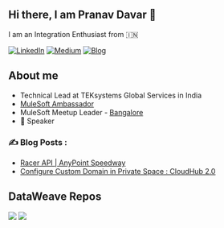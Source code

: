 ## Hi there, I am Pranav Davar 👋
I am an Integration Enthusiast from 🇮🇳

[![LinkedIn](https://img.shields.io/badge/Linkedin-%230077B5.svg?logo=linkedin&logoColor=white&style=for-the-badge)](https://www.linkedin.com/in/pranavdavar/)
[![Medium](https://img.shields.io/badge/Medium-black?logo=medium&logoColor=white&style=for-the-badge)](https://medium.com/@pranavdavar9)
[![Blog](https://img.shields.io/badge/decipherMiddleware-D50000?logo=blogger&logoColor=white&style=for-the-badge)](https://blog.deciphermiddleware.in/)

## About me
- Technical Lead at TEKsystems Global Services in India
- [MuleSoft Ambassador](https://www.mulesoft.com/community/ambassadors/)
- MuleSoft Meetup Leader - [Bangalore](https://meetups.mulesoft.com/bangalore/)
- 🔭 Speaker

### :writing_hand: Blog Posts :
- [Racer API | AnyPoint Speedway](https://blog.deciphermiddleware.in/2024/03/racer-api-anypoint-speedway.html)
- [Configure Custom Domain in Private Space : CloudHub 2.0](https://blog.deciphermiddleware.in/2023/09/configure-custom-domain-in-private.html)

## DataWeave Repos

[![](https://github-readme-stats.vercel.app/api/pin/?username=pranav-davar&repo=advent-of-code-2024-dw&theme=swift&description_lines_count=2)](https://github.com/pranav-davar/advent-of-code-2024-dw)
[![](https://github-readme-stats.vercel.app/api/pin/?username=pranav-davar&repo=project-euler-dw&theme=swift&description_lines_count=2)](https://github.com/pranav-davar/project-euler-dw)
<!--
**pranav-davar/pranav-davar** is a ✨ _special_ ✨ repository because its `README.md` (this file) appears on your GitHub profile.

Here are some ideas to get you started:

- 🔭 I’m currently working on ...
- 🌱 I’m currently learning ...
- 👯 I’m looking to collaborate on ...
- 🤔 I’m looking for help with ...
- 💬 Ask me about ...
- 📫 How to reach me: ...

- 😄 Pronouns: ...
- ⚡ Fun fact: ...
-->
